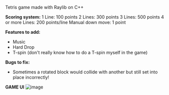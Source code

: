 Tetris game made with Raylib on C++

**Scoring system:**
1 Line: 100 points
2 Lines: 300 points
3 Lines: 500 points
4 or more Lines: 200 points/line
Manual down move: 1 point

**Features to add:**
- Music
- Hard Drop
- T-spin (don't really know how to do a T-spin myself in the game)

**Bugs to fix:**
- Sometimes a rotated block would collide with another but still set into place incorrectly!

**GAME UI**
![image](https://github.com/xFooFoo/Tetris/assets/73238233/20484847-86f9-4c1c-87ed-6d867eabd40b)
